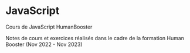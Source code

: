 # JavaScript
Cours de JavaScript HumanBooster

Notes de cours et exercices réalisés dans le cadre de la formation Human Booster (Nov 2022 - Nov 2023)
